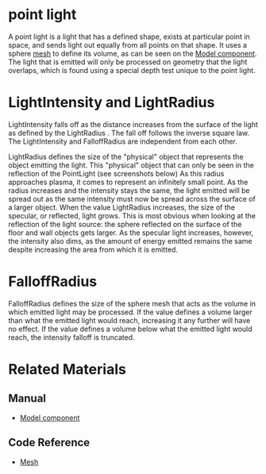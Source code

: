 # point light
A point light is a light that has a defined shape, exists at particular point in space, and sends light out equally from all points on that shape. It uses a sphere [mesh](https://github.com/PlasmaEngine/PlasmaDocs/tree/master/docs/C%2B%2B/code_reference/class_reference/mesh.markdown) to define its volume, as can be seen on the [Model component](https://plasmaengine.github.io/PlasmaDocs/Manual/graphics/models/model_component.markdown). The light that is emitted will only be processed on geometry that the light overlaps, which is found using a special depth test unique to the point light.

# LightIntensity and LightRadius

LightIntensity  falls off as the distance increases from the surface of the light as defined by the LightRadius . The fall off follows the inverse square law. The LightIntensity  and FalloffRadius  are independent from each other. 

LightRadius  defines the size of the "physical" object that represents the object emitting the light. This "physical" object that can only be seen in the reflection of the PointLight (see screenshots below) As this radius approaches plasma, it comes to represent an infinitely small point. As the radius increases and the intensity stays the same, the light emitted will be spread out as the same intensity must now be spread across the surface of a larger object. When the value LightRadius  increases, the size of the specular, or reflected, light grows. This is most obvious when looking at the reflection of the light source: the sphere reflected on the surface of the floor and wall objects gets larger. As the specular light increases, however, the intensity also dims, as the amount of energy emitted remains the same despite increasing the area from which it is emitted.

# FalloffRadius

FalloffRadius  defines the size of the sphere mesh that acts as the volume in which emitted light may be processed. If the value defines a volume larger than what the emitted light would reach, increasing it any further will have no effect. If the value defines a volume below what the emitted light would reach, the intensity falloff is truncated.

# Related Materials

## Manual
- [Model component](https://plasmaengine.github.io/PlasmaDocs/Manual/graphics/models/model_component.markdown)

## Code Reference
- [Mesh](https://github.com/PlasmaEngine/PlasmaDocs/tree/master/docs/C%2B%2B/code_reference/class_reference/mesh.markdown) 

 
